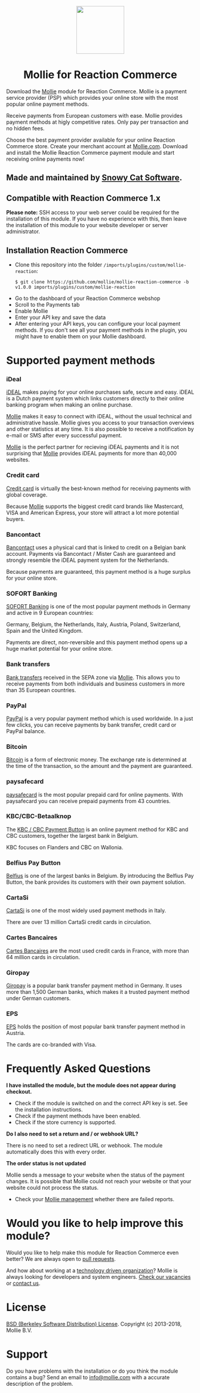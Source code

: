 <p align="center">
  <img src="https://info.mollie.com/hubfs/github/reaction/logo.png" width="128" height="128"/>
</p>
<h1 align="center">Mollie for Reaction Commerce</h1>

Download the [Mollie](https://www.mollie.com/) module for Reaction Commerce. Mollie is a payment service provider (PSP) which provides your online store with the most popular online payment methods. 

Receive payments from European customers with ease. Mollie provides payment methods at higly competitive rates. Only pay per transaction and no hidden fees.

Choose the best payment provider available for your online Reaction Commerce store. Create your merchant account at [Mollie.com](https://www.mollie.com/). 
Download and install the Mollie Reaction Commerce payment module and start receiving online payments now!

<!-- # Reaction Commerce payment service provider [Mollie](https://www.mollie.com/). #

Download the [Mollie](https://www.mollie.com/) module for Reaction Commerce. Mollie is a payment service provider (PSP) which provides your online store with the most popular online payment methods. 

Our Multi-currency system allows you to receive payments from customers worldwide with ease. Mollie provides payment methods at higly competitive rates. Only pay per transaction and no hidden fees.

Choose the best payment provider available for your online Reaction Commerce store. Create your new merchant account at [Mollie.com](https://www.mollie.com/). 
Download and install the Mollie Reaction Commerce payment module and start receiving online payments now! -->


## Made and maintained by [Snowy Cat Software](https://www.snowycatsoftware.com/). ##

## Compatible with Reaction Commerce 1.x ##

**Please note:** SSH access to your web server could be required for the installation of this module.
If you have no experience with this, then leave the installation of this module to your website developer or server administrator.

## Installation Reaction Commerce ##

* Clone this repository into the folder `/imports/plugins/custom/mollie-reaction`:
  ```shell
  $ git clone https://github.com/mollie/mollie-reaction-commerce -b v1.0.0 imports/plugins/custom/mollie-reaction
  ```
* Go to the dashboard of your Reaction Commerce webshop
* Scroll to the Payments tab
* Enable Mollie
* Enter your API key and save the data
* After entering your API keys, you can configure your local payment methods.
If you don't see all your payment methods in the plugin, you might have to enable them on your Mollie dashboard.  

# Supported payment methods

### iDeal 

[iDEAL](https://www.mollie.com/en/payments/ideal) makes paying for your online purchases safe, secure and easy.
iDEAL is a Dutch payment system which links customers directly to their online banking program when making an online purchase.

[Mollie](https://www.mollie.com/) makes it easy to connect with iDEAL,  without the usual technical and administrative hassle.
Mollie gives you access to your transaction overviews and other statistics at any time. It is also possible to receive a notification by e-mail or SMS after every successful payment.

[Mollie](https://www.mollie.com/) is the perfect partner for recieving iDEAL payments and it is not surprising that [Mollie](https://www.mollie.com/) provides iDEAL payments 
for more than 40,000 websites.

### Credit card
[Credit card](https://www.mollie.com/en/payments/credit-card) is virtually the best-known method for receiving payments with global coverage. 

Because [Mollie](https://www.mollie.com/) supports the biggest credit card brands like Mastercard, VISA and American Express, your store will attract a lot more potential buyers.

### Bancontact
[Bancontact](https://www.mollie.com/en/payments/bancontact) uses a physical card that is linked to credit on a Belgian bank account. Payments via Bancontact / Mister Cash are guaranteed and strongly resemble the iDEAL payment system for the Netherlands.

Because payments are guaranteed, this payment method is a huge surplus for your online store.

### SOFORT Banking
[SOFORT Banking](https://www.mollie.com/en/payments/sofort) is one of the most popular payment methods in Germany and active in 9 European countries:

Germany, Belgium, the Netherlands, Italy, Austria, Poland, Switzerland, Spain and the United Kingdom.

Payments are direct, non-reversible and this payment method opens up a huge market potential for your online store.

### Bank transfers
[Bank transfers](https://www.mollie.com/en/payments/bank-transfer) received in the SEPA zone via [Mollie](https://www.mollie.com/). This allows you to receive payments from both individuals and business customers in more than 35 European countries.

### PayPal
[PayPal](https://www.mollie.com/en/payments/paypal) is a very popular payment method which is used worldwide. In a just few clicks, you can receive payments by bank transfer, credit card or PayPal balance.

### Bitcoin
[Bitcoin](https://www.mollie.com/en/payments/bitcoin) is a form of electronic money. The exchange rate is determined at the time of the transaction, so the amount and the payment are guaranteed.

### paysafecard
[paysafecard](https://www.mollie.com/en/payments/paysafecard) is the most popular prepaid card for online payments. With paysafecard you can receive prepaid payments from 43 countries.

### KBC/CBC-Betaalknop
The [KBC / CBC Payment Button](https://www.mollie.com/en/payments/kbc-cbc) is an online payment method for KBC and CBC customers, together the largest bank in Belgium. 

KBC focuses on Flanders and CBC on Wallonia.

### Belfius Pay Button
[Belfius](https://www.mollie.com/en/payments/belfius) is one of the largest banks in Belgium. By introducing the Belfius Pay Button, the bank provides its customers with their own payment solution.

### CartaSi
[CartaSi](https://www.mollie.com/en/payments/cartasi) is one of the most widely used payment methods in Italy. 

There are over 13 million CartaSi credit cards in circulation.

### Cartes Bancaires
[Cartes Bancaires](https://www.mollie.com/en/payments/cartes-bancaires) are the most used credit cards in France, with more than 64 million cards in circulation.

### Giropay

[Giropay](https://www.mollie.com/en/payments/giropay) is a popular bank transfer payment method in Germany. It uses more than 1,500 German banks, which makes it a trusted payment method under German customers.

### EPS
[EPS](https://www.mollie.com/en/payments/eps) holds the position of most popular bank transfer payment method in Austria. 

The cards are co-branded with Visa.

# Frequently Asked Questions #

**I have installed the module, but the module does not appear during checkout.**

* Check if the module is switched on and the correct API key is set. See the installation instructions.
* Check if the payment methods have been enabled.
* Check if the store currency is supported.

**Do I also need to set a return and / or webhook URL?**

There is no need to set a redirect URL or webhook. The module automatically does this with every order.

**The order status is not updated**

Mollie sends a message to your website when the status of the payment changes.
It is possible that Mollie could not reach your website or that your website could not process the status.

* Check your [Mollie management](https://www.mollie.com/beheer/) whether there are failed reports. <!-- [More information](https://www.mollie.com/nl/support/post/ik-krijg-een-e-mail-over-gefaalde-http-rapportages-wat-nu/)-->

# Would you like to help improve this module? #

Would you like to help make this module for Reaction Commerce even better? We are always open to [pull requests](https://github.com/mollie/mollie-reaction-commerce/pulls?utf8=%E2%9C%93&q=is%3Apr).

And how about working at a [technology driven organization](https://jobs.mollie.com/)? Mollie is always looking for developers and system engineers. [Check our vacancies](https://jobs.mollie.com/) or [contact us](mailto:info@mollie.com).

# License #
[BSD (Berkeley Software Distribution) License](http://www.opensource.org/licenses/bsd-license.php).
Copyright (c) 2013-2018, Mollie B.V.

# Support #

Do you have problems with the installation or do you think the module contains a bug? Send an email
to info@mollie.com with a accurate description of the problem.

